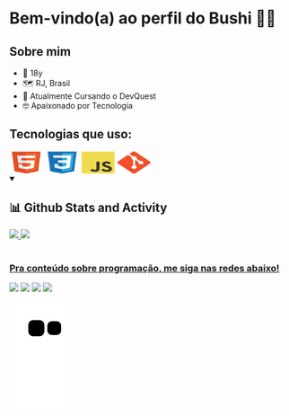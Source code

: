 # Bem-vindo(a) ao perfil do Bushi 🐱‍👤

## Sobre mim

- 🧁 18y
- 🗺️ RJ, Brasil
- 📖 Atualmente Cursando o DevQuest
- 🤓 Apaixonado por Tecnologia

## Tecnologias que uso:

<div>
    <img align='center' height='40' width='60' title='HTML5' alt='html5' src='https://github.com/devicons/devicon/blob/master/icons/html5/html5-original.svg' />
    <img align='center' height='40' width='60' title='CSS3' alt='css3' src='https://github.com/devicons/devicon/blob/master/icons/css3/css3-original.svg' />
    <img align='center' height='40' width='60' title='JavaScript' alt='javascript' src='https://github.com/devicons/devicon/blob/master/icons/javascript/javascript-original.svg' />
    <img align='center' height='40' width='60' title='Git' alt='git' src='https://github.com/devicons/devicon/blob/master/icons/git/git-original.svg' />
</div>

<details open>
<summary><h2><strong>📊 Github Stats and Activity</strong></h2></summary>
<div>
  <a href="https://github.com/bush1D3v">
  <img height="180em" src="https://github-readme-stats-vert-three-11.vercel.app/api?username=bush1D3v&show_icons=true&theme=tokyonight&include_all_commits=true&count_private=true"/>
  <img height="180em" src="https://github-readme-stats-vert-three-11.vercel.app/api/top-langs/?username=bush1D3v&layout=compact&langs_count=6&theme=tokyonight"/>
</details>
</div>
 
 <br>
 
  ### Pra conteúdo sobre programação, me siga nas redes abaixo!
 
<div> 

  <a href="https://instagram.com/victorj.021?igshid=MzNlNGNkZWQ4Mg==" target="_blank"><img src="https://img.shields.io/badge/-Instagram-%23E4405F?style=for-the-badge&logo=instagram&logoColor=white"></a>
 <a href="https://discord.gg/f65nxQt7UV" target="_blank"><img src="https://img.shields.io/badge/Discord-7289DA?style=for-the-badge&logo=discord&logoColor=white"></a> 
  <a href = "mailto:victor.jose.lopes.navarro@gmail.com"><img src="https://img.shields.io/badge/-Gmail-%23333?style=for-the-badge&logo=gmail&logoColor=white"></a>
  <a href="https://www.linkedin.com/in/victor-jos%C3%A9-lopes-navarro-763345279/" target="_blank"><img src="https://img.shields.io/badge/-LinkedIn-%230077B5?style=for-the-badge&logo=linkedin&logoColor=white"></a> 
 
  ![Snake animation](https://github.com/bush1D3v/bush1D3v/blob/output/github-contribution-grid-snake.svg)
  
</div>
